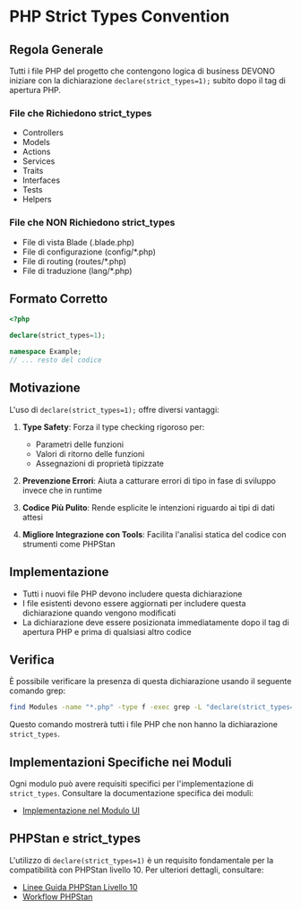 # PHP Strict Types Convention

## Regola Generale

Tutti i file PHP del progetto che contengono logica di business DEVONO iniziare con la dichiarazione `declare(strict_types=1);` subito dopo il tag di apertura PHP.

### File che Richiedono strict_types
- Controllers
- Models
- Actions
- Services
- Traits
- Interfaces
- Tests
- Helpers

### File che NON Richiedono strict_types
- File di vista Blade (.blade.php)
- File di configurazione (config/*.php)
- File di routing (routes/*.php)
- File di traduzione (lang/*.php)

## Formato Corretto

```php
<?php

declare(strict_types=1);

namespace Example;
// ... resto del codice
```

## Motivazione

L'uso di `declare(strict_types=1);` offre diversi vantaggi:

1. **Type Safety**: Forza il type checking rigoroso per:
   - Parametri delle funzioni
   - Valori di ritorno delle funzioni
   - Assegnazioni di proprietà tipizzate

2. **Prevenzione Errori**: Aiuta a catturare errori di tipo in fase di sviluppo invece che in runtime

3. **Codice Più Pulito**: Rende esplicite le intenzioni riguardo ai tipi di dati attesi

4. **Migliore Integrazione con Tools**: Facilita l'analisi statica del codice con strumenti come PHPStan

## Implementazione

- Tutti i nuovi file PHP devono includere questa dichiarazione
- I file esistenti devono essere aggiornati per includere questa dichiarazione quando vengono modificati
- La dichiarazione deve essere posizionata immediatamente dopo il tag di apertura PHP e prima di qualsiasi altro codice

## Verifica

È possibile verificare la presenza di questa dichiarazione usando il seguente comando grep:

```bash
find Modules -name "*.php" -type f -exec grep -L "declare(strict_types=1)" {} \;
```

Questo comando mostrerà tutti i file PHP che non hanno la dichiarazione `strict_types`.

## Implementazioni Specifiche nei Moduli

Ogni modulo può avere requisiti specifici per l'implementazione di `strict_types`. Consultare la documentazione specifica dei moduli:

- [Implementazione nel Modulo UI](../../UI/docs/STRICT_TYPES_IMPLEMENTATION.md)

## PHPStan e strict_types

L'utilizzo di `declare(strict_types=1)` è un requisito fondamentale per la compatibilità con PHPStan livello 10. Per ulteriori dettagli, consultare:

- [Linee Guida PHPStan Livello 10](./PHPStan/LEVEL10_LINEE_GUIDA.md)
- [Workflow PHPStan](./PHPSTAN_WORKFLOW.md)

